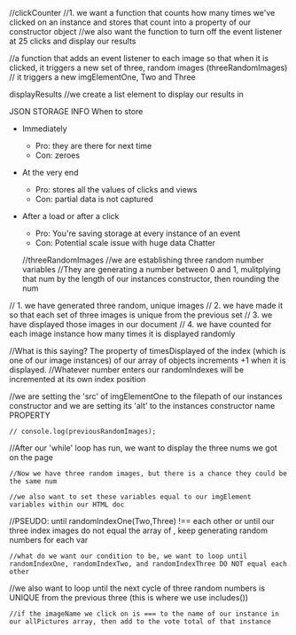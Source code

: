 

//clickCounter
//1. we want a function that counts how many times we've clicked on an instance and stores that count into a property of our constructor object 
//we also want the function to turn off the event listener at 25 clicks and display our results

//a function that adds an event listener to each image so that when it is clicked, it triggers a new set of three, random images (threeRandomImages)
// it triggers a new imgElementOne, Two and Three

displayResults
 //we create a list element to display our results in

JSON STORAGE INFO
When to store
- Immediately
  - Pro: they are there for next time
  - Con: zeroes
- At the very end
  - Pro: stores all the values of clicks and views
  - Con: partial data is not captured
- After a load or after a click
  - Pro: You're saving storage at every instance of an event
  - Con: Potential scale issue with huge data
         Chatter
  
  //threeRandomImages
    //we are establishing three random number variables
  //They are generating a number between 0 and 1, mulitplying that num by the length of our instances constructor, then rounding the num

// 1. we have generated three random, unique images
// 2. we have made it so that each set of three images is unique from the previous set
// 3. we have displayed those images in our document
// 4. we have counted for each image instance how many times it is displayed randomly

//What is this saying? The property of timesDisplayed of the index (which is one of our image instances) of our array of objects increments +1 when it is displayed. 
  //Whatever number enters our randomIndexes will be incremented at its own index position
    
  //we are setting the 'src' of imgElementOne to the filepath of our instances constructor and we are setting its 'alt' to the instances constructor name PROPERTY

    // console.log(previousRandomImages);
  //After our 'while' loop has run, we want to display the three nums we got on the page


    //Now we have three random images, but there is a chance they could be the same num

    //we also want to set these variables equal to our imgElement variables within our HTML doc

  //PSEUDO: until randomIndexOne(Two,Three) !== each other or until our three index images do not equal the array of , keep generating random numbers for each var

    //what do we want our condition to be, we want to loop until randomIndexOne, randomIndexTwo, and randomIndexThree DO NOT equal each other
  
  //we also want to loop until the next cycle of three random numbers is UNIQUE from the previous three (this is where we use includes())

    //if the imageName we click on is === to the name of our instance in our allPictures array, then add to the vote total of that instance